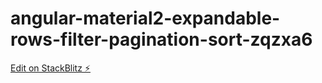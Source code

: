 # angular-material2-expandable-rows-filter-pagination-sort-zqzxa6

[Edit on StackBlitz ⚡️](https://stackblitz.com/edit/angular-material2-expandable-rows-filter-pagination-sort-zqzxa6)
